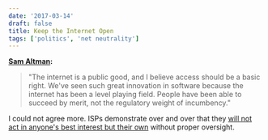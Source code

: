 ```yaml
---
date: '2017-03-14'
draft: false
title: Keep the Internet Open
tags: ['politics', 'net neutrality']
---
```


**[Sam Altman](http://blog.samaltman.com/keep-the-internet-open):**

> "The internet is a public good, and I believe access should be a basic right. We've seen such great innovation in software because the internet has been a level playing field. People have been able to succeed by merit, not the regulatory weight of incumbency."<!-- excerpt -->

I could not agree more. ISPs demonstrate over and over that they [will not act in anyone's best interest but their own](https://www.techdirt.com/2017/03/14/new-york-city-sues-verizon-fiber-optic-bait-switch/) without proper oversight.
